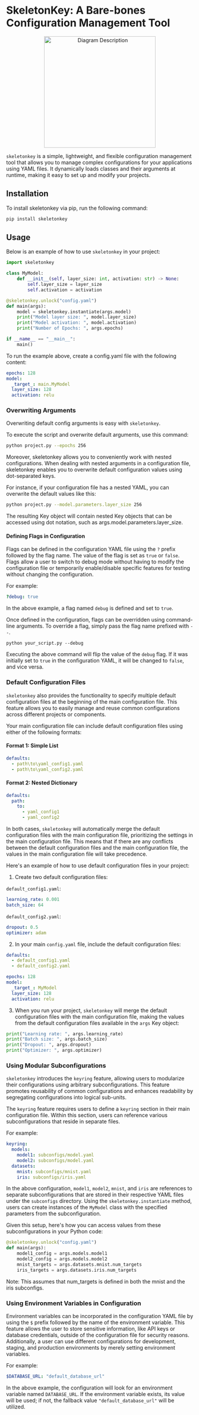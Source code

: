 # SkeletonKey: A Bare-bones Configuration Management Tool
<div align="center">
<img src="./sklogo3.svg" alt="Diagram Description" width="300" >
</div>

`skeletonkey` is a simple, lightweight, and flexible configuration management tool that allows you to manage complex configurations for your applications using YAML files. It dynamically loads classes and their arguments at runtime, making it easy to set up and modify your projects.

## Installation

To install skeletonkey via pip, run the following command:

```bash
pip install skeletonkey
```

## Usage

Below is an example of how to use `skeletonkey` in your project:

```python
import skeletonkey

class MyModel:
    def __init__(self, layer_size: int, activation: str) -> None:
        self.layer_size = layer_size
        self.activation = activation

@skeletonkey.unlock("config.yaml")
def main(args):
    model = skeletonkey.instantiate(args.model)
    print("Model layer size: ", model.layer_size)
    print("Model activation: ", model.activation)
    print("Number of Epochs: ", args.epochs)

if __name__ == "__main__":  
    main()
```

To run the example above, create a config.yaml file with the following content:
```yaml
epochs: 128
model:
  _target_: main.MyModel
  layer_size: 128
  activation: relu
```

### Overwriting Arguments

Overwriting default config arguments is easy with `skeletonkey`.

To execute the script and overwrite default arguments, use this command:

```bash
python project.py --epochs 256
````

Moreover, skeletonkey allows you to conveniently work with nested configurations. When dealing with nested arguments in a configuration file, skeletonkey enables you to overwrite default configuration values using dot-separated keys.

For instance, if your configuration file has a nested YAML, you can overwrite the default values like this:

```bash
python project.py --model.parameters.layer_size 256
```

The resulting Key object will contain nested Key objects that can be accessed using dot notation, such as args.model.parameters.layer_size.


#### Defining Flags in Configuration

Flags can be defined in the configuration YAML file using the `?` prefix followed by the flag name. The value of the flag is set as `true` or `false`. Flags allow a user to switch to debug mode without having to modify the configuration file or temporarily enable/disable specific features for testing without changing the configuration.

For example:
```yaml
?debug: true
```
In the above example, a flag named `debug` is defined and set to `true`.

Once defined in the configuration, flags can be overridden using command-line arguments. To override a flag, simply pass the flag name prefixed with `--`.
```
python your_script.py --debug
```

Executing the above command will flip the value of the `debug` flag. If it was initially set to `true` in the configuration YAML, it will be changed to `false`, and vice versa.

### Default Configuration Files

`skeletonkey` also provides the functionality to specify multiple default configuration files at the beginning of the main configuration file. This feature allows you to easily manage and reuse common configurations across different projects or components.

Your main configuration file can include default configuration files using either of the following formats:

#### Format 1: Simple List

```yaml
defaults:
  - path\to\yaml_config1.yaml
  - path\to\yaml_config2.yaml
```

#### Format 2: Nested Dictionary

```yaml
defaults:
  path:
    to:
      - yaml_config1
      - yaml_config2
```

In both cases, `skeletonkey` will automatically merge the default configuration files with the main configuration file, prioritizing the settings in the main configuration file. This means that if there are any conflicts between the default configuration files and the main configuration file, the values in the main configuration file will take precedence.

Here's an example of how to use default configuration files in your project:

1. Create two default configuration files:

`default_config1.yaml`:
```yaml
learning_rate: 0.001
batch_size: 64
```

`default_config2.yaml`:
```yaml
dropout: 0.5
optimizer: adam
```

2. In your main `config.yaml` file, include the default configuration files:

```yaml
defaults:
  - default_config1.yaml
  - default_config2.yaml

epochs: 128
model:
  _target_: MyModel
  layer_size: 128
  activation: relu
```

3. When you run your project, `skeletonkey` will merge the default configuration files with the main configuration file, making the values from the default configuration files available in the `args` Key object:

```python
print("Learning rate: ", args.learning_rate)
print("Batch size: ", args.batch_size)
print("Dropout: ", args.dropout)
print("Optimizer: ", args.optimizer)
```


### Using Modular Subconfigurations

`skeletonkey` introduces the `keyring` feature, allowing users to modularize their configurations using arbitrary subconfigurations. This feature promotes reusability of common configurations and enhances readability by segregating configurations into logical sub-units.

The `keyring` feature requires users to define a `keyring` section in their main configuration file. Within this section, users can reference various subconfigurations that reside in separate files.

For example:
```yaml
keyring:
  models: 
    model1: subconfigs/model.yaml
    model2: subconfigs/model.yaml
  datasets:
    mnist: subconfigs/mnist.yaml
    iris: subconfigs/iris.yaml
```

In the above configuration, `model1`, `model2`, `mnist`, and `iris` are references to separate subconfigurations that are stored in their respective YAML files under the `subconfigs` directory. Using the `skeletonkey.instantiate` method, users can create instances of the `MyModel` class with the specified parameters from the subconfiguration.

Given this setup, here's how you can access values from these subconfigurations in your Python code:

```python
@skeletonkey.unlock("config.yaml")
def main(args):
    model1_config = args.models.model1
    model2_config = args.models.model2
    mnist_targets = args.datasets.mnist.num_targets
    iris_targets = args.datasets.iris.num_targets
```
Note: This assumes that num_targets is defined in both the mnist and the iris subconfigs.

### **Using Environment Variables in Configuration**

Environment variables can be incorporated in the configuration YAML file by using the `$` prefix followed by the name of the environment variable. This feature allows the user to store sensitive information, like API keys or database credentials, outside of the configuration file for security reasons. Additionally, a user can use different configurations for development, staging, and production environments by merely setting environment variables.

For example: 
```yaml
$DATABASE_URL: "default_database_url"
```
In the above example, the configuration will look for an environment variable named `DATABASE_URL`. If the environment variable exists, its value will be used; if not, the fallback value `"default_database_url"` will be utilized.
